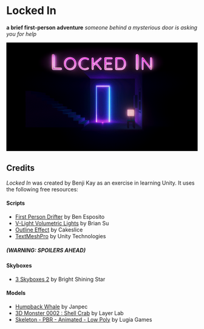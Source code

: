 # Locked In
**a brief first-person adventure**
*someone behind a mysterious door is asking you for help*

![cover image](cover-image.png "LOCKED IN")

## Credits
*Locked In* was created by Benji Kay as an exercise in learning Unity. It uses the following free resources:

#### Scripts
* [First Person Drifter](http://www.torahhorse.com/index.php/portfolio/first-person-drifter-for-unity/) by Ben Esposito
* [V-Light Volumetric Lights](https://assetstore.unity.com/packages/tools/particles-effects/v-light-volumetric-lights-2037) by Brian Su
* [Outline Effect](https://assetstore.unity.com/packages/vfx/shaders/fullscreen-camera-effects/outline-effect-78608) by Cakeslice
* [TextMeshPro](https://assetstore.unity.com/packages/essentials/beta-projects/textmesh-pro-84126) by Unity Technologies

##### (WARNING: SPOILERS AHEAD)

#### Skyboxes
* [3 Skyboxes 2](https://assetstore.unity.com/packages/2d/textures-materials/sky/3-skyboxes-2-25582) by Bright Shining Star

#### Models
* [Humpback Whale](https://assetstore.unity.com/packages/3d/characters/animals/humpback-whale-3547) by Janpec
* [3D Monster 0002 : Shell Crab](https://assetstore.unity.com/packages/3d/characters/creatures/3d-monster-0002-shell-crab-53706) by Layer Lab
* [Skeleton - PBR - Animated - Low Poly](https://assetstore.unity.com/packages/3d/characters/humanoids/skeleton-pbr-animated-low-poly-30659) by Lugia Games
